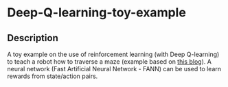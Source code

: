 # Deep-Q-learning-toy-example

## Description

A toy example on the use of reinforcement learning (with Deep Q-learning) to teach a robot how to traverse a maze (example based on [this blog](https://blog.floydhub.com/an-introduction-to-q-learning-reinforcement-learning/)). A neural network (Fast Artificial Neural Network - FANN) can be used to learn rewards from state/action pairs.
